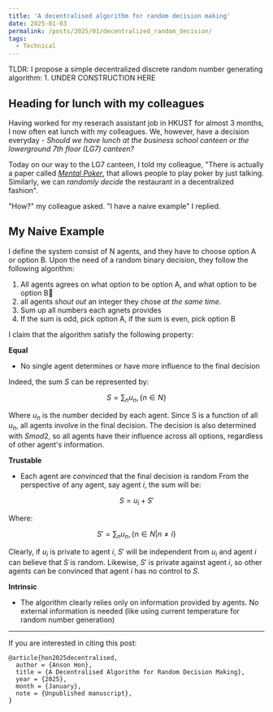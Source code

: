 ```yaml
---
title: 'A decentralised algorithm for random decision making'
date: 2025-01-03
permalink: /posts/2025/01/decentralized_random_decision/
tags:
  - Technical
---
```

TLDR: I propose a simple decentralized discrete random number generating algorithm:
1. 
UNDER CONSTRUCTION HERE


Heading for lunch with my colleagues
------
Having worked for my reserach assistant job in HKUST for almost 3 months, I now often eat lunch with my colleagues. We, however, have a decision everyday - *Should we have lunch at the business school canteen or the lowerground 7th floor (LG7) canteen?*

Today on our way to the LG7 canteen, I told my colleague, "There is actually a paper called *[Mental Poker](https://HonAnson.github.io/files/mental_poker.pdf)*, that allows people to play poker by just talking. Similarly, we can *randomly decide* the restaurant in a decentralized fashion".

"How?" my colleague asked. "I have a naive example" I replied.


My Naive Example
------
I define the system consist of N agents, and they have to choose option A or option B. Upon the need of a random binary decision, they follow the following algorithm:
1. All agents agrees on what option to be option A, and what option to be option B
2. all agents *shout out* an integer they chose *at the same time*.
3. Sum up all numbers each agnets provides
4. If the sum is odd, pick option A, if the sum is even, pick option B

I claim that the algorithm satisfy the following property:

**Equal**
- No single agent determines or have more influence to the final decision

Indeed, the sum $S$ can be represented by: 

$$
S = \sum_n u_n , \{ n \in N\}
$$

Where $u_n$ is the number decided by each agent. Since S is a function of all $u_n$, all agents involve in the final decision. The decision is also determined with $S mod 2$, so all agents have their influence across all options, regardless of other agent's information.


**Trustable**
- Each agent are *convinced* that the final decision is random
From the perspective of any agent, say agent $i$, the sum will be:

$$
S = u_i + S'
$$

Where:

$$
S' = \sum_n u_n , \{ n \in N | n \neq i\}
$$


Clearly, if $u_i$ is private to agent $i$, $S'$ will be independent from $u_i$ and agent $i$ can believe that $S$ is random. Likewise, $S'$ is private against agent $i$, so other agents can be convinced that agent $i$ has no control to $S$.

**Intrinsic**
- The algorithm clearly relies only on information provided by agents. No external information is needed (like using current temperature for random number generation)

----------------

If you are interested in citing this post:
```
@article{hon2025decentralised,
  author = {Anson Hon},
  title = {A Decentralised Algorithm for Random Decision Making},
  year = {2025},
  month = {January},
  note = {Unpublished manuscript},
}
```















